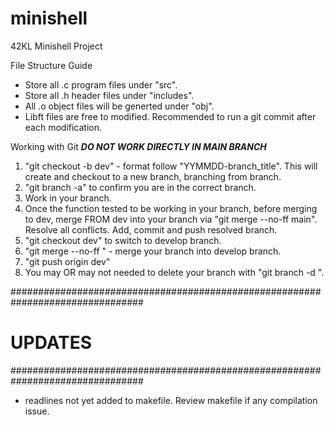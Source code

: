 # minishell
42KL Minishell Project

File Structure Guide
- Store all .c program files under "src".
- Store all .h header files under "includes".
- All .o object files will be generted under "obj".
- Libft files are free to modified. Recommended to run a git commit after each modification.

Working with Git
***DO NOT WORK DIRECTLY IN MAIN BRANCH***
1. "git checkout -b <new branch name> dev" - format follow "YYMMDD-branch_title".
    This will create and checkout to a new branch, branching from <dev> branch.
2. "git branch -a" to confirm you are in the correct branch.
3. Work in your branch.
4. Once the function tested to be working in your branch, before merging to dev,
   merge FROM dev into your branch via "git merge --no-ff main". 
   Resolve all conflicts.
   Add, commit and push resolved branch.
5. "git checkout dev" to switch to develop branch.
6. "git merge --no-ff <your branch>" - merge your branch into develop branch.
7. "git push origin dev"
8. You may OR may not needed to delete your branch with "git branch -d <your branch>".


################################################################################
#                                    UPDATES                                   #
################################################################################

- readlines not yet added to makefile. Review makefile if any compilation issue.